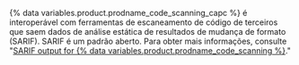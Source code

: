 {% data variables.product.prodname_code_scanning_capc %} é interoperável com ferramentas de escaneamento de código de terceiros que saem dados de análise estática de resultados de mudança de formato (SARIF). SARIF é um padrão aberto. Para obter mais informações, consulte "[SARIF output for {% data variables.product.prodname_code_scanning %}](/github/finding-security-vulnerabilities-and-errors-in-your-code/sarif-support-for-code-scanning)."